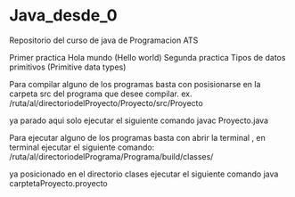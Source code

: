 # Java_desde_0
Repositorio del curso de java de Programacion ATS


Primer practica Hola mundo (Hello world)
Segunda practica Tipos de datos primitivos (Primitive data types)

Para compilar alguno de los programas basta con posisionarse en la carpeta src del programa 
que desee compilar. ex. /ruta/al/directoriodelProyecto/Proyecto/src/Proyecto

ya parado aqui solo ejecutar el siguiente comando
javac Proyecto.java

Para ejecutar alguno de los programas basta con abrir la terminal , en terminal ejecutar el siguiente comando:
/ruta/al/directoriodelPrograma/Programa/build/classes/

ya posicionado en el directorio clases ejecutar el siguiente comando 
java carptetaProyecto.proyecto

